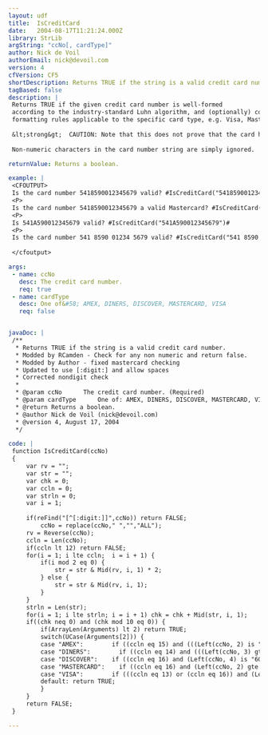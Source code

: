 ```yaml
---
layout: udf
title:  IsCreditCard
date:   2004-08-17T11:21:24.000Z
library: StrLib
argString: "ccNo[, cardType]"
author: Nick de Voil
authorEmail: nick@devoil.com
version: 4
cfVersion: CF5
shortDescription: Returns TRUE if the string is a valid credit card number.
tagBased: false
description: |
 Returns TRUE if the given credit card number is well-formed
 according to the industry-standard Luhn algorithm, and (optionally) conforms with basic
 formatting rules applicable to the specific card type, e.g. Visa, Mastercard.
 
 &lt;strong&gt;  CAUTION: Note that this does not prove that the card has not been revoked, stolen etc.&lt;/strong&gt;
 
 Non-numeric characters in the card number string are simply ignored.

returnValue: Returns a boolean.

example: |
 <CFOUTPUT>
 Is the card number 5418590012345679 valid? #IsCreditCard("5418590012345679")#
 <P>
 Is the card number 5418590012345679 a valid Mastercard? #IsCreditCard("5418590012345679", "MASTERCARD")#
 <P>
 Is 541A590012345679 valid? #IsCreditCard("541A590012345679")#
 <P>
 Is the card number 541 8590 01234 5679 valid? #IsCreditCard("541 8590 01234 5679")#
 
 </cfoutput>

args:
 - name: ccNo
   desc: The credit card number.
   req: true
 - name: cardType
   desc: One of&#58; AMEX, DINERS, DISCOVER, MASTERCARD, VISA
   req: false


javaDoc: |
 /**
  * Returns TRUE if the string is a valid credit card number.
  * Modded by RCamden - Check for any non numeric and return false.
  * Modded by Author - fixed mastercard checking
  * Updated to use [:digit:] and allow spaces
  * Corrected nondigit check
  * 
  * @param ccNo      The credit card number. (Required)
  * @param cardType      One of: AMEX, DINERS, DISCOVER, MASTERCARD, VISA (Optional)
  * @return Returns a boolean. 
  * @author Nick de Voil (nick@devoil.com) 
  * @version 4, August 17, 2004 
  */

code: |
 function IsCreditCard(ccNo)
 {
     var rv = "";
     var str = "";
     var chk = 0;
     var ccln = 0;
     var strln = 0;
     var i = 1;
 
     if(reFind("[^[:digit:]]",ccNo)) return FALSE;
         ccNo = replace(ccNo," ","","ALL");
     rv = Reverse(ccNo);
     ccln = Len(ccNo);
     if(ccln lt 12) return FALSE;
     for(i = 1; i lte ccln;  i = i + 1) {
         if(i mod 2 eq 0) {
             str = str & Mid(rv, i, 1) * 2;
         } else {
             str = str & Mid(rv, i, 1);
         }
     }
     strln = Len(str);
     for(i = 1; i lte strln; i = i + 1) chk = chk + Mid(str, i, 1);
     if((chk neq 0) and (chk mod 10 eq 0)) {
         if(ArrayLen(Arguments) lt 2) return TRUE;
         switch(UCase(Arguments[2])) {
         case "AMEX":        if ((ccln eq 15) and (((Left(ccNo, 2) is "34")) or ((Left(ccNo, 2) is "37")))) return TRUE; break;
         case "DINERS":        if ((ccln eq 14) and (((Left(ccNo, 3) gte 300) and (Left(ccNo, 3) lte 305)) or (Left(ccNo, 2) is "36") or (Left(ccNo, 2) is "38"))) return TRUE; break;
         case "DISCOVER":    if ((ccln eq 16) and (Left(ccNo, 4) is "6011")) return TRUE; break;
         case "MASTERCARD":    if ((ccln eq 16) and (Left(ccNo, 2) gte 51) and (Left(ccNo, 2) lte 55)) return TRUE; break;
         case "VISA":        if (((ccln eq 13) or (ccln eq 16)) and (Left(ccNo, 1) is "4")) return TRUE; break;
         default: return TRUE;
         }
     }
     return FALSE;
 }

---
```


